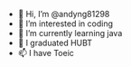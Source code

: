 - 👋 Hi, I’m @andyng81298
- 👀 I’m interested in coding
- 🌱 I’m currently learning java
- 💞️ I graduated HUBT
- 📫 I have Toeic 

<!---
andyng81298/andyng81298 is a ✨ special ✨ repository because its `README.md` (this file) appears on your GitHub profile.
You can click the Preview link to take a look at your changes.
--->
